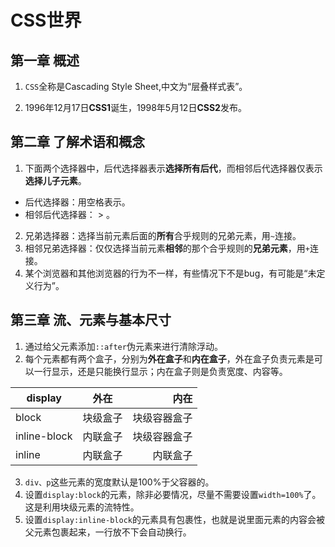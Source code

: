 # CSS世界
## 第一章 概述
1. `CSS`全称是Cascading Style Sheet,中文为“层叠样式表”。

2. 1996年12月17日**CSS1**诞生，1998年5月12日**CSS2**发布。

## 第二章 了解术语和概念
1. 下面两个选择器中，后代选择器表示**选择所有后代**，而相邻后代选择器仅表示**选择儿子元素**。
* 后代选择器：用空格表示。
* 相邻后代选择器： > 。
2. 兄弟选择器：选择当前元素后面的**所有**合乎规则的兄弟元素，用`~`连接。
3. 相邻兄弟选择器：仅仅选择当前元素**相邻**的那个合乎规则的**兄弟元素**，用`+`连接。
4. 某个浏览器和其他浏览器的行为不一样，有些情况下不是bug，有可能是“未定义行为”。

## 第三章 流、元素与基本尺寸

1. 通过给父元素添加`::after`伪元素来进行清除浮动。
2. 每个元素都有两个盒子，分别为**外在盒子**和**内在盒子**，外在盒子负责元素是可以一行显示，还是只能换行显示；内在盒子则是负责宽度、内容等。

display | 外在 | 内在 
---|:--:|---:
block|块级盒子|块级容器盒子
inline-block|内联盒子|块级容器盒子
inline|内联盒子|内联盒子
3. `div、p`这些元素的宽度默认是100%于父容器的。
4. 设置`display:block`的元素，除非必要情况，尽量不需要设置`width=100%`了。这是利用块级元素的流特性。
5. 设置`display:inline-block`的元素具有包裹性，也就是说里面元素的内容会被父元素包裹起来，一行放不下会自动换行。
